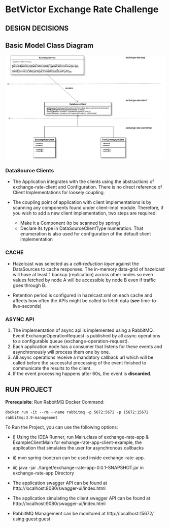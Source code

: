 # **BetVictor Exchange Rate Challenge**

## **DESIGN DECISIONS**

## **Basic Model Class Diagram**

![alt text](diagrams/model_class_diagram.png)

### **DataSource Clients**

* The Application integrates with the clients using the abstractions of exchange-rate-client
  and Configuration. There is no direct reference of Client Implementations for loosely coupling.


* The coupling point of application with client implementations is by scanning any components
  found under client-impl module. Therefore, if you wish to add a new client implementation,
  two steps are required:
  * Make it a Component (to be scanned by spring)
  * Declare its type in DataSourceClientType numeration. That enumeration is also used for configuration of the default client implementation

### **CACHE**

* Hazelcast was selected as a _call-reduction layer_ against the DataSources to cache responses.
  The in-memory data-grid of hazelcast will have at least 1 backup (replication) across other nodes
  so even values fetched by node A will be accessible by node B even if traffic goes through B.


* Retention period is configured in hazelcast.xml on each cache and affects how often
  the APIs might be called to fetch data (_**see**_ time-to-live-seconds)

### **ASYNC API**

1. The implementation of async api is implemented using a RabbitMQ. Event ExchangeOperationRequest is published by all async operations to a configurable queue (exchange-operation-request).
2. Each application node has a consumer that listens for these events and asynchronously will process them one by one.
3. All async operations receive a mandatory callback url which will be called before the successful processing of the event finished to communicate the results to the client.
4. If the event processing happens after 60s, the event is **discarded**.

## **RUN PROJECT**

**Prerequisite**: Run RabbitMQ Docker Command:

`docker run -it --rm --name rabbitmq -p 5672:5672 -p 15672:15672 rabbitmq:3.9-management`

To Run the Project, you can use the following options:

* i) Using the IDEA Runner, run Main.class of exchange-rate-app & ExampleClientMain for exhange-rate-app-client-example,
  the application that simulates the user for asynchronous callbacks

* ii) mvn spring-boot:run can be used inside exchange-rate-app.

* iii) java -jar ./target/exchange-rate-app-0.0.1-SNAPSHOT.jar in exchange-rate-app Directory

* The application swagger API can be found at http://localhost:8080/swagger-ui/index.html
* The application simulating the client swagger API can be found at http://localhost:9080/swagger-ui/index.html
* RabbitMQ Management can be monitored at http://localhost:15672/ using guest:guest
